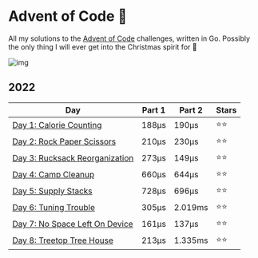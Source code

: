 # Advent of Code 📆
All my solutions to the [Advent of Code](https://adventofcode.com/) challenges, written in Go. Possibly the only thing I will ever get into the Christmas spirit for 🎄

![img](https://media.tenor.com/0hKphDvj4QAAAAAC/grinch-waiting-grinch.gif)

## 2022
<!-- 2022TableStart -->
| Day | Part 1 | Part 2 | Stars |
| --- | --- | --- | --- |
| [Day 1: Calorie Counting](https://adventofcode.com/2022/day/1) | 188µs | 190µs | ⭐⭐ |
| [Day 2: Rock Paper Scissors](https://adventofcode.com/2022/day/2) | 210µs | 230µs | ⭐⭐ |
| [Day 3: Rucksack Reorganization](https://adventofcode.com/2022/day/3) | 273µs | 149µs | ⭐⭐ |
| [Day 4: Camp Cleanup](https://adventofcode.com/2022/day/4) | 660µs | 644µs | ⭐⭐ |
| [Day 5: Supply Stacks](https://adventofcode.com/2022/day/5) | 728µs | 696µs | ⭐⭐ |
| [Day 6: Tuning Trouble](https://adventofcode.com/2022/day/6) | 305µs | 2.019ms | ⭐⭐ |
| [Day 7: No Space Left On Device](https://adventofcode.com/2022/day/7) | 161µs | 137µs | ⭐⭐ |
| [Day 8: Treetop Tree House](https://adventofcode.com/2022/day/8) | 213µs | 1.335ms | ⭐⭐ |

<!-- 2022TableEnd -->
